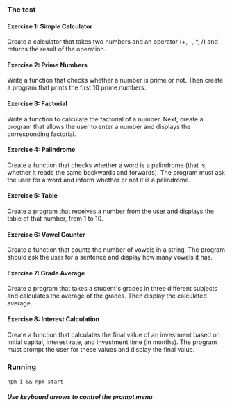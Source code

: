### The test

#### Exercise 1: Simple Calculator
Create a calculator that takes two numbers and an operator (+, -, *, /) and returns the result
of the operation.

#### Exercise 2: Prime Numbers
Write a function that checks whether a number is prime or not. Then create a program that
prints the first 10 prime numbers.

#### Exercise 3: Factorial
Write a function to calculate the factorial of a number. Next, create a program that allows the
user to enter a number and displays the corresponding factorial.

#### Exercise 4: Palindrome
Create a function that checks whether a word is a palindrome (that is, whether it reads the
same backwards and forwards). The program must ask the user for a word and inform
whether or not it is a palindrome.

#### Exercise 5: Table
Create a program that receives a number from the user and displays the table of that
number, from 1 to 10.

#### Exercise 6: Vowel Counter
Create a function that counts the number of vowels in a string. The program should ask the
user for a sentence and display how many vowels it has.

#### Exercise 7: Grade Average
Create a program that takes a student's grades in three different subjects and calculates the
average of the grades. Then display the calculated average.

#### Exercise 8: Interest Calculation
Create a function that calculates the final value of an investment based on initial capital,
interest rate, and investment time (in months). The program must prompt the user for these
values and display the final value.

### Running
```
npm i && npm start
```
##### Use keyboard arrows to control the prompt menu